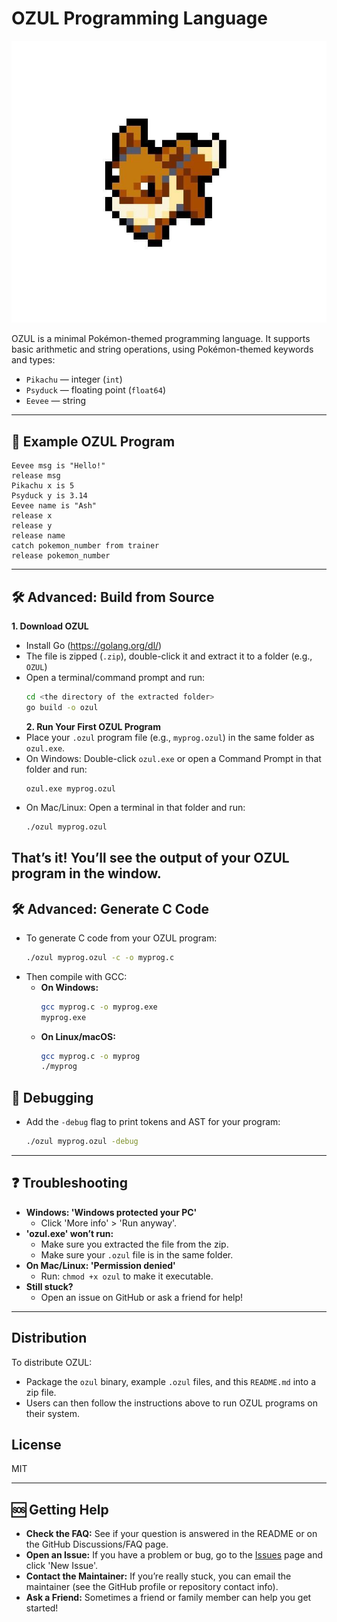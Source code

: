 # OZUL Programming Language

![OZUL Language Badge](https://github.com/Arceus-7/OZUL/blob/51d84baf4f94d5cf7dd8a282c4fbca067e9e5a62/Eevee%20Teste.jpg)

OZUL is a minimal Pokémon-themed programming language. It supports basic arithmetic and string operations, using Pokémon-themed keywords and types:

- `Pikachu` — integer (`int`)
- `Psyduck` — floating point (`float64`)
- `Eevee` — string

---


## 🐾 Example OZUL Program
```ozul
Eevee msg is "Hello!"
release msg
Pikachu x is 5
Psyduck y is 3.14
Eevee name is "Ash"
release x
release y
release name
catch pokemon_number from trainer
release pokemon_number
```

---

## 🛠️ Advanced: Build from Source
**1. Download OZUL**
- Install Go (https://golang.org/dl/)
- The file is zipped (`.zip`), double-click it and extract it to a folder (e.g., `OZUL`)
- Open a terminal/command prompt and run:
  ```sh
  cd <the directory of the extracted folder>
  go build -o ozul
  ```
  **2. Run Your First OZUL Program**
- Place your `.ozul` program file (e.g., `myprog.ozul`) in the same folder as `ozul.exe`.
- On Windows: Double-click `ozul.exe` or open a Command Prompt in that folder and run:
  ```
  ozul.exe myprog.ozul
  ```
- On Mac/Linux: Open a terminal in that folder and run:
  ```sh
  ./ozul myprog.ozul
  ```
 **That’s it!** You’ll see the output of your OZUL program in the window. 
 ---
 
## 🛠️ Advanced: Generate C Code
- To generate C code from your OZUL program:
  ```sh
  ./ozul myprog.ozul -c -o myprog.c
  ```
- Then compile with GCC:
  - **On Windows:**
    ```sh
    gcc myprog.c -o myprog.exe
    myprog.exe
    ```
  - **On Linux/macOS:**
    ```sh
    gcc myprog.c -o myprog
    ./myprog
    ```

## 🐞 Debugging
- Add the `-debug` flag to print tokens and AST for your program:
  ```sh
  ./ozul myprog.ozul -debug
  ```

---

## ❓ Troubleshooting
- **Windows: 'Windows protected your PC'**
  - Click 'More info' > 'Run anyway'.
- **'ozul.exe' won’t run:**
  - Make sure you extracted the file from the zip.
  - Make sure your `.ozul` file is in the same folder.
- **On Mac/Linux: 'Permission denied'**
  - Run: `chmod +x ozul` to make it executable.
- **Still stuck?**
  - Open an issue on GitHub or ask a friend for help!

---

## Distribution
To distribute OZUL:
- Package the `ozul` binary, example `.ozul` files, and this `README.md` into a zip file.
- Users can then follow the instructions above to run OZUL programs on their system.

## License
MIT

---

## 🆘 Getting Help
- **Check the FAQ:** See if your question is answered in the README or on the GitHub Discussions/FAQ page.
- **Open an Issue:** If you have a problem or bug, go to the [Issues](https://github.com/Arceus-7/OZUL/issues) page and click 'New Issue'.
- **Contact the Maintainer:** If you’re really stuck, you can email the maintainer (see the GitHub profile or repository contact info).
- **Ask a Friend:** Sometimes a friend or family member can help you get started! 